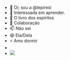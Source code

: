 - 👋 Oi; sou a @lepiresl
- 👀 Interessada em aprender. 
- 🌱 O livro dos espirítos 
- 💞️ Colaboração 
- 📫 Não sei 
- 😄 Ela/Dela
- ⚡ Amo dormir
- 
- ![](https://media1.tenor.com/m/zhKaH8g5z1kAAAAC/cappies-the-cappies.gif)
